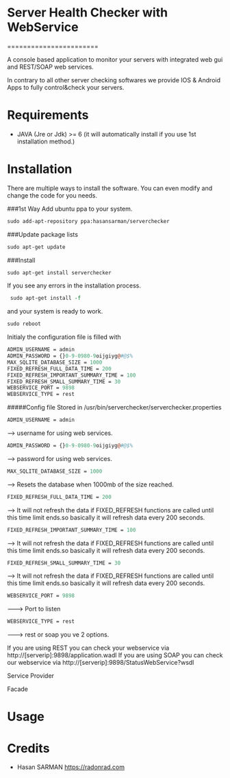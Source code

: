 # Server Health Checker with WebService
 
=======================



A console based application to monitor your servers with integrated web gui and REST/SOAP web services.

In contrary to all other server checking softwares we provide IOS  & Android Apps to fully control&check your servers.





Requirements
============

* JAVA (Jre or Jdk) >= 6 (it will automatically install if you use 1st installation method.)



Installation 
============
There are multiple ways to install the software. You can even modify and change the code for you needs.

###1st Way
 Add ubuntu ppa to your system.
  ```perl
 sudo add-apt-repository ppa:hasansarman/serverchecker

 ```
 ###Update package lists
 ```perl
 sudo apt-get update 
 ``` 
 ###Install
 ```perl
 sudo apt-get install serverchecker
 ```
 If you see any errors in the installation process.
 ```perl
  sudo apt-get install -f
 ```
 and your system is ready to work.
 ```perl
 sudo reboot
 ```
 Initialy the configuration file is filled with
 ```perl
 ADMIN_USERNAME = admin
 ADMIN_PASSWORD = {}0-9-0980-9oijgiyg@#@$%
 MAX_SQLITE_DATABASE_SIZE = 1000
 FIXED_REFRESH_FULL_DATA_TIME = 200
 FIXED_REFRESH_IMPORTANT_SUMMARY_TIME = 100
 FIXED_REFRESH_SMALL_SUMMARY_TIME = 30
 WEBSERVICE_PORT = 9898
 WEBSERVICE_TYPE = rest
 ```
  #####Config file
 Stored in /usr/bin/serverchecker/serverchecker.properties
  ```perl
  ADMIN_USERNAME = admin 
  ``` 
  --> username for using web services.
 ```perl
 ADMIN_PASSWORD = {}0-9-0980-9oijgiyg@#@$% 
 ``` 
--> password for using web services.
 ```perl
 MAX_SQLITE_DATABASE_SIZE = 1000 
 ```
--> Resets the database when 1000mb of the size reached.
 ```perl
 FIXED_REFRESH_FULL_DATA_TIME = 200 
 ```
 --> It will not refresh the data if FIXED_REFRESH functions are called until this time limit ends.so basically it will refresh data every 200 seconds.
 ```perl 
 FIXED_REFRESH_IMPORTANT_SUMMARY_TIME = 100 
 ```
 --> It will not refresh the data if FIXED_REFRESH functions are called until this time limit ends.so basically it will refresh data every 200 seconds.
 ```perl
 FIXED_REFRESH_SMALL_SUMMARY_TIME = 30
 ```
 --> It will not refresh the data if FIXED_REFRESH functions are called until this time limit ends.so basically it will refresh data every 200 seconds.
 ```perl
 WEBSERVICE_PORT = 9898
 ``` 
 ---> Port to listen
 ```perl
 WEBSERVICE_TYPE = rest
 ```
 ---> rest or soap you ve 2 options.
 
 
 If you are using REST you can check your webservice via http://[serverip]:9898/application.wadl
 If you are using SOAP you can check our webservice via http://[serverip]:9898/StatusWebService?wsdl
           
   

Service Provider

    

Facade

    


Usage
=====

 

Credits
=======

* Hasan SARMAN https://radonrad.com
